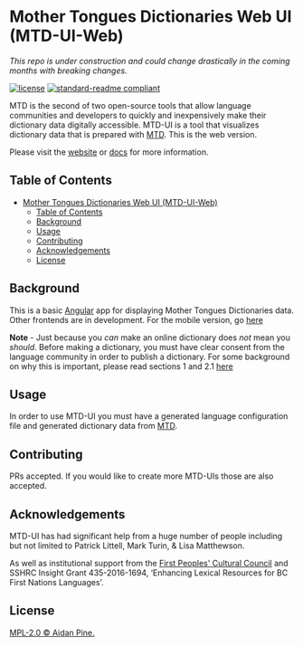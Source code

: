 # Mother Tongues Dictionaries Web UI (MTD-UI-Web)

*This repo is under construction and could change drastically in the coming months with breaking changes.*

[![license](https://img.shields.io/github/license/roedoejet/mothertongues-UI-Web.svg)](LICENSE)
[![standard-readme compliant](https://img.shields.io/badge/readme%20style-standard-brightgreen.svg?style=flat-square)](https://github.com/RichardLitt/standard-readme)

MTD is the second of two open-source tools that allow language communities and developers to quickly and inexpensively make their dictionary data digitally accessible. MTD-UI is a tool that visualizes dictionary data that is prepared with [MTD](https://github.com/roedoejet/mothertongues). This is the web version.

Please visit the [website](https://www.mothertongues.org) or [docs](https://mother-tongues-dictionaries.readthedocs.io/en/latest/) for more information.

## Table of Contents

- [Mother Tongues Dictionaries Web UI (MTD-UI-Web)](#mother-tongues-dictionaries-web-ui-mtd-ui-web)
  - [Table of Contents](#table-of-contents)
  - [Background](#background)
  - [Usage](#usage)
  - [Contributing](#contributing)
  - [Acknowledgements](#acknowledgements)
  - [License](#license)

## Background

This is a basic [Angular](https://angular.io/) app for displaying Mother Tongues Dictionaries data. Other frontends are in development. For the mobile version, go [here](https://github.com/roedoejet/mothertongues-UI)

**Note** - Just because you _can_ make an online dictionary does _not_ mean you _should_. Before making a dictionary, you must have clear consent from the language community in order to publish a dictionary. For some background on why this is important, please read sections 1 and 2.1 [here](http://oxfordre.com/linguistics/view/10.1093/acrefore/9780199384655.001.0001/acrefore-9780199384655-e-8)

## Usage

In order to use MTD-UI you must have a generated language configuration file and generated dictionary data from [MTD](https://github.com/roedoejet/mothertongues).

## Contributing

PRs accepted. If you would like to create more MTD-UIs those are also accepted.

## Acknowledgements

MTD-UI has had significant help from a huge number of people including but not limited to Patrick Littell, Mark Turin, & Lisa Matthewson.

As well as institutional support from the [First Peoples' Cultural Council](http://www.fpcc.ca/) and SSHRC Insight Grant 435-2016-1694, ‘Enhancing Lexical Resources for BC First Nations Languages’.

## License

[MPL-2.0 © Aidan Pine.](LICENSE)